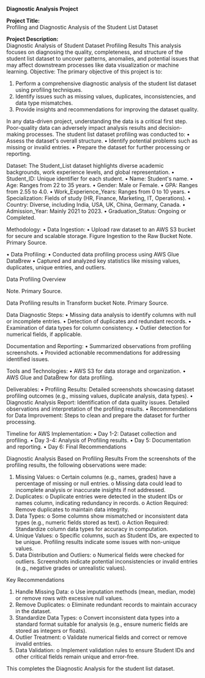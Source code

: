 **Diagnostic Analysis Project**

**Project Title:**     
Profiling and Diagnostic Analysis of the Student List Dataset

**Project Description:**    
Diagnostic Analysis of Student Dataset Profiling Results
This analysis focuses on diagnosing the quality, completeness, and structure of the student list dataset to uncover patterns, anomalies, and potential issues that may affect downstream processes like data visualization or machine learning.
Objective: 
The primary objective of this project is to:
1.	Perform a comprehensive diagnostic analysis of the student list dataset using profiling techniques.
2.	Identify issues such as missing values, duplicates, inconsistencies, and data type mismatches.
3.	Provide insights and recommendations for improving the dataset quality.

In any data-driven project, understanding the data is a critical first step. Poor-quality data can adversely impact analysis results and decision-making processes. The student list dataset profiling was conducted to:
•	Assess the dataset's overall structure.
•	Identify potential problems such as missing or invalid entries.
•	Prepare the dataset for further processing or reporting.

Dataset: The Student_List dataset highlights diverse academic backgrounds, work experience levels, and global representation.
•	Student_ID: Unique identifier for each student.
•	Name: Student's name.
•	Age: Ranges from 22 to 35 years.
•	Gender: Male or Female.
•	GPA: Ranges from 2.55 to 4.0.
•	Work_Experience_Years: Ranges from 0 to 10 years.
•	Specialization: Fields of study (HR, Finance, Marketing, IT, Operations).
•	Country: Diverse, including India, USA, UK, China, Germany, Canada.
•	Admission_Year: Mainly 2021 to 2023.
•	Graduation_Status: Ongoing or Completed.

Methodology:
•  Data Ingestion:
•	Upload raw dataset to an AWS S3 bucket for secure and scalable storage.
Figure 
Ingestion to the Raw Bucket
 Note.  Primary Source.

•  Data Profiling:
•	Conducted data profiling process using AWS Glue DataBrew
•	Captured and analyzed key statistics like missing values, duplicates, unique entries, and outliers.

Data Profiling Overview
 
Note.  Primary Source.

Data Profiling results in Transform bucket Note.  Primary Source.

Data Diagnostic Steps:
•	Missing data analysis to identify columns with null or incomplete entries.
•	Detection of duplicates and redundant records.
•	Examination of data types for column consistency.
•	Outlier detection for numerical fields, if applicable.

Documentation and Reporting:
•	Summarized observations from profiling screenshots.
•	Provided actionable recommendations for addressing identified issues.

Tools and Technologies:
•  AWS S3 for data storage and organization.
•  AWS Glue and DataBrew for data profiling.

Deliverables:
•  Profiling Results: Detailed screenshots showcasing dataset profiling outcomes (e.g., missing values, duplicate analysis, data types).
•  Diagnostic Analysis Report:
Identification of data quality issues.
Detailed observations and interpretation of the profiling results.
•  Recommendations for Data Improvement: Steps to clean and prepare the dataset for further processing.


Timeline for AWS Implementation:
•	Day 1-2: Dataset collection and profiling.
•	Day 3-4: Analysis of Profiling results.
•	Day 5: Documentation and reporting.
•	Day 6: Final Recommendations

Diagnostic Analysis Based on Profiling Results
From the screenshots of the profiling results, the following observations were made:
1.	Missing Values:
o	Certain columns (e.g., names, grades) have a percentage of missing or null entries.
o	Missing data could lead to incomplete analysis or inaccurate insights if not addressed.
2.	Duplicates:
o	Duplicate entries were detected in the student IDs or names column, indicating redundancy in records.
o	Action Required: Remove duplicates to maintain data integrity.
3.	Data Types:
o	Some columns show mismatched or inconsistent data types (e.g., numeric fields stored as text).
o	Action Required: Standardize column data types for accuracy in computation.
4.	Unique Values:
o	Specific columns, such as Student IDs, are expected to be unique. Profiling results indicate some issues with non-unique values.
5.	Data Distribution and Outliers:
o	Numerical fields were checked for outliers. Screenshots indicate potential inconsistencies or invalid entries (e.g., negative grades or unrealistic values).


Key Recommendations
1.	Handle Missing Data:
o	Use imputation methods (mean, median, mode) or remove rows with excessive null values.
2.	Remove Duplicates:
o	Eliminate redundant records to maintain accuracy in the dataset.
3.	Standardize Data Types:
o	Convert inconsistent data types into a standard format suitable for analysis (e.g., ensure numeric fields are stored as integers or floats).
4.	Outlier Treatment:
o	Validate numerical fields and correct or remove invalid entries.
5.	Data Validation:
o	Implement validation rules to ensure Student IDs and other critical fields remain unique and error-free.

This completes the Diagnostic Analysis for the student list dataset. 


